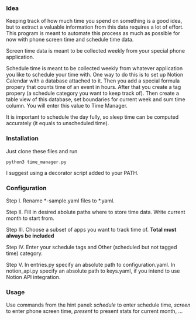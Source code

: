 ### Idea
Keeping track of how much time you spend on something is a good idea, but to extract a valuable information from this data requires a lot of effort. 
This program is meant to automate this process as much as possible for now with phone screen time and schedule time data. 

Screen time data is meant to be collected weekly from your special phone application.

Schedule time is meant to be collected weekly from whatever application you like to schedule your time with. 
One way to do this is to set up Notion Calendar with a database attached to it. 
Then you add a special formula propery that counts time of an event in hours. 
After that you create a tag propery (a schedule category you want to keep track of).
Then create a table view of this database, set boundaries for current week and sum time column. You will enter this value to Time Manager. 

It is important to schedule the day fully, so sleep time can be computed accurately (it equals to unscheduled time). 

### Installation
Just clone these files and run 
```
python3 time_manager.py
```
I suggest using a decorator script added to your PATH. 

### Configuration
Step I. Rename \*-sample.yaml files to \*.yaml. 

Step II. Fill in desired abolute paths where to store time data. Write current month to start from. 

Step III. Choose a subset of apps you want to track time of. **Total must always be included**

Step IV. Enter your schedule tags and Other (scheduled but not tagged time) category.

Step V. In entries.py specify an absolute path to configuration.yaml. In notion_api.py specify an absolute path to keys.yaml, if you intend to use Notion API integration. 

### Usage
Use commands from the hint panel: *schedule* to enter schedule time, *screen* to enter phone screen time, *present* to present stats for current month, ...
